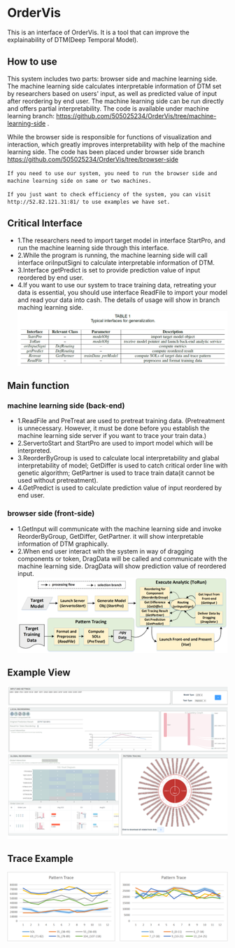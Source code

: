 # OrderVis
This is an interface of OrderVis. It is a tool that can improve the explainability of DTM(Deep Temporal Model).


## How to use
This system includes two parts: browser side and machine learning side. The machine learning side calculates interpretable information of DTM set by researchers based on users' input, as well as predicted value of input after reordering by end user. The machine learning side can be run directly and offers partial interpretability. The code is available  under machine learning branch: https://github.com/505025234/OrderVis/tree/machine-learning-side .


While the browser side is responsible for functions of visualization and interaction, which greatly improves interpretability with help of the machine learning side. 
The code has been placed under browser side branch https://github.com/505025234/OrderVis/tree/browser-side



  `If you need to use our system, you need to run the browser side and machine learning side on same or two machines.` 

  `If you just want to check efficiency of the system, you can visit http://52.82.121.31:81/ to use examples we have set.`


## Critical Interface
  - 1.The researchers need to import target model in interface StartPro, and run the machine learning side through this interface.  
  - 2.While the program is running, the machine learning side will call interface oriInputSigni to calculate interpretable information of DTM.  
  - 3.Interface getPredict is set to provide prediction value of input reordered by end user.  
  - 4.If you want to use our system to trace training data, retreating your data is essential, you should use interface ReadFile to import your model and read your data into cash. The details of usage will show in branch maching learning side.  
![image](https://github.com/505025234/OrderVis/blob/main/interFace.png)

## Main function
### machine learning side (back-end)
  - 1.ReadFile and PreTreat are used to pretreat training data. (Pretreatment is unnecessary. However, it must be done before you establish the machine learning side server if you want to trace your train data.)  
  - 2.ServertoStart and StartPro are used to import model which will be interpreted.  
  - 3.ReorderByGroup is used to calculate local interpretability and glabal interpretability of model; GetDiffer is used to catch critical order line with genetic algorithm; GetPartner is used to trace train data(it cannot be used without pretreatment).  
  - 4.GetPredict is used to calculate prediction value of input reordered by end user.  
### browser side (front-side)
  - 1.GetInput will communicate with the machine learning side and invoke ReorderByGroup, GetDiffer, GetPartner. it will show interpretable information of DTM graphically.  
  - 2.When end user interact with the system in way of dragging components or token, DragData will be called and communicate with the machine learning side. DragData will show prediction value of reordered input.  
![image](https://github.com/505025234/OrderVis/blob/main/generalizationProcedure.png)

## Example View

![image](https://github.com/505025234/OrderVis/blob/main/localhost_8080_.png)

## Trace Example

![image](https://github.com/505025234/OrderVis/blob/main/TraceExample.png)
